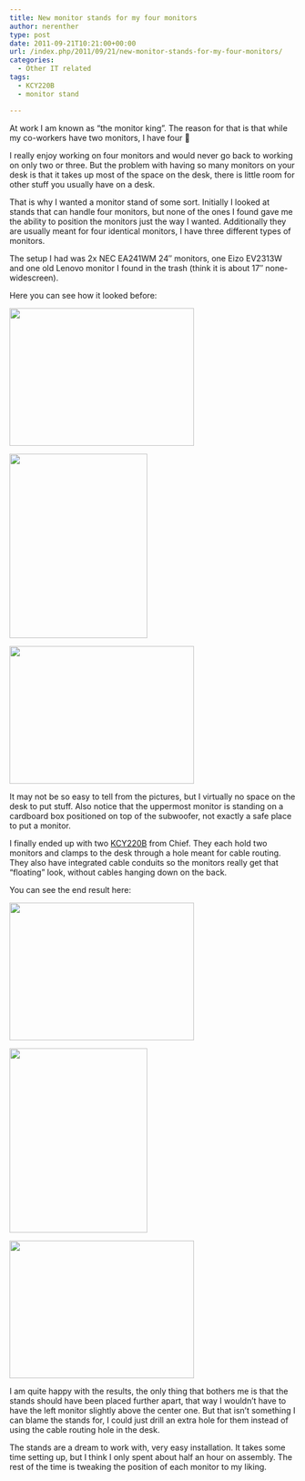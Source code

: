 ```yaml
---
title: New monitor stands for my four monitors
author: nerenther
type: post
date: 2011-09-21T10:21:00+00:00
url: /index.php/2011/09/21/new-monitor-stands-for-my-four-monitors/
categories:
  - Other IT related
tags:
  - KCY220B
  - monitor stand

---
```

At work I am known as &#8220;the monitor king&#8221;. The reason for that is that while my co-workers have two monitors, I have four 🙂

I really enjoy working on four monitors and would never go back to working on only two or three. But the problem with having so many monitors on your desk is that it takes up most of the space on the desk, there is little room for other stuff you usually have on a desk.

That is why I wanted a monitor stand of some sort. Initially I looked at stands that can handle four monitors, but none of the ones I found gave me the ability to position the monitors just the way I wanted. Additionally they are usually meant for four identical monitors, I have three different types of monitors.

The setup I had was 2x NEC EA241WM 24&#8243; monitors, one Eizo EV2313W and one old Lenovo monitor I found in the trash (think it is about 17&#8243; none-widescreen).

Here you can see how it looked before:

[<img decoding="async" loading="lazy" class="alignnone" title="img" src="http://dl.dropbox.com/u/33041052/blogbilder/desk/IMG_1676_thumb.png" alt="" width="324" height="242" />][1]

[<img decoding="async" loading="lazy" class="alignnone" title="img" src="http://dl.dropbox.com/u/33041052/blogbilder/desk/IMG_1678_thumb.png" alt="" width="242" height="324" />][2]

[<img decoding="async" loading="lazy" class="alignnone" title="img" src="http://dl.dropbox.com/u/33041052/blogbilder/desk/IMG_1680_thumb.png" alt="" width="324" height="242" />][3]

It may not be so easy to tell from the pictures, but I virtually no space on the desk to put stuff. Also notice that the uppermost monitor is standing on a cardboard box positioned on top of the subwoofer, not exactly a safe place to put a monitor.

I finally ended up with two <a href="http://www.chiefmfg.com/Products/KCY220B" target="_blank" rel="noopener">KCY220B</a> from Chief. They each hold two monitors and clamps to the desk through a hole meant for cable routing. They also have integrated cable conduits so the monitors really get that &#8220;floating&#8221; look, without cables hanging down on the back.

You can see the end result here:

[<img decoding="async" loading="lazy" class="alignnone" title="img" src="http://dl.dropbox.com/u/33041052/blogbilder/desk/IMG_1714_thumb.png" alt="" width="324" height="242" />][4]

[<img decoding="async" loading="lazy" class="alignnone" title="img" src="http://dl.dropbox.com/u/33041052/blogbilder/desk/IMG_1717_thumb.png" alt="" width="242" height="324" />][5]

[<img decoding="async" loading="lazy" class="alignnone" title="img" src="http://dl.dropbox.com/u/33041052/blogbilder/desk/IMG_1718_thumb.png" alt="" width="324" height="242" />][6]

I am quite happy with the results, the only thing that bothers me is that the stands should have been placed further apart, that way I wouldn&#8217;t have to have the left monitor slightly above the center one. But that isn&#8217;t something I can blame the stands for, I could just drill an extra hole for them instead of using the cable routing hole in the desk.

The stands are a dream to work with, very easy installation. It takes some time setting up, but I think I only spent about half an hour on assembly. The rest of the time is tweaking the position of each monitor to my liking.

 [1]: http://dl.dropbox.com/u/33041052/blogbilder/desk/IMG_1676.JPG
 [2]: http://dl.dropbox.com/u/33041052/blogbilder/desk/IMG_1678.JPG
 [3]: http://dl.dropbox.com/u/33041052/blogbilder/desk/IMG_1680.JPG
 [4]: http://dl.dropbox.com/u/33041052/blogbilder/desk/IMG_1714.JPG
 [5]: http://dl.dropbox.com/u/33041052/blogbilder/desk/IMG_1717.JPG
 [6]: http://dl.dropbox.com/u/33041052/blogbilder/desk/IMG_1718.JPG